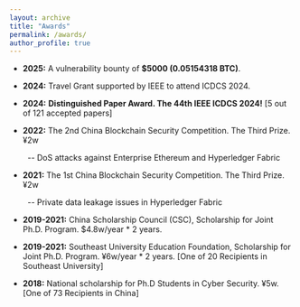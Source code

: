 ```yaml
---
layout: archive
title: "Awards"
permalink: /awards/
author_profile: true
---
```


- **2025:** A vulnerability bounty of **$5000 (0.05154318 BTC)**.

- **2024:** Travel Grant supported by IEEE to attend ICDCS 2024. 

- **2024:** **Distinguished Paper Award. The 44th IEEE ICDCS 2024!** [5 out of 121 accepted papers]

- **2022:** The 2nd China Blockchain Security Competition. The Third Prize. ¥2w
  
&ensp;&ensp;&ensp;&ensp; -- DoS attacks against Enterprise Ethereum and Hyperledger Fabric

- **2021:** The 1st China Blockchain Security Competition. The Third Prize. ¥2w
  
&ensp;&ensp;&ensp;&ensp; -- Private data leakage issues in Hyperledger Fabric

- **2019-2021:** China Scholarship Council (CSC), Scholarship for Joint Ph.D. Program. $4.8w/year * 2 years.

- **2019-2021:** Southeast University Education Foundation, Scholarship for Joint Ph.D. Program. ¥6w/year * 2 years. [One of 20 Recipients in Southeast University]

- **2018:** National scholarship for Ph.D Students in Cyber Security. ¥5w. [One of 73 Recipients in China]
